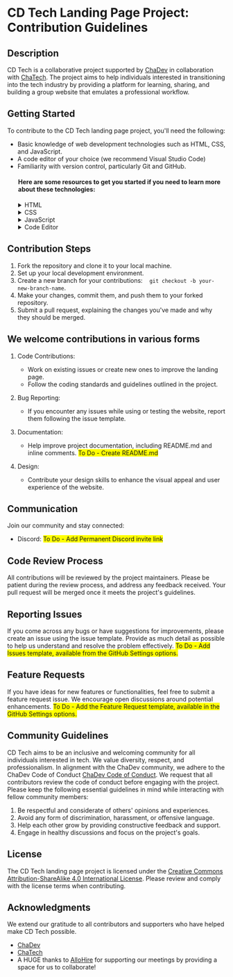 # CD Tech Landing Page Project: Contribution Guidelines

## Description
CD Tech is a collaborative project supported by <a href="https://www.chadev.com" target="_blank">ChaDev</a> in collaboration with <a href="https://www.chatech.org/" target="_blank">ChaTech</a>. The project aims to help individuals interested in transitioning into the tech industry by providing a platform for learning, sharing, and building a group website that emulates a professional workflow.

## Getting Started
To contribute to the CD Tech landing page project, you'll need the following:
 - Basic knowledge of web development technologies such as HTML, CSS, and JavaScript.
 - A code editor of your choice (we recommend Visual Studio Code)
 - Familiarity with version control, particularly Git and GitHub.
 <div style="margin-left: 25px;">

#### Here are some resources to get you started if you need to learn more about these technologies:

<details>
<summary>HTML</summary>

- <a href="https://www.freecodecamp.org/news/html-crash-course/">HTML for Beginners (freeCodeCamp)</a>
- <a href="https://www.codecademy.com/learn/learn-html">Learn HTML (Codecademy)</a>
- <a href="https://www.youtube.com/watch?v=GDGejH3SDNQ&t=19s&ab_channel=freeCodeCamp.org">HTML & Coding Introduction – Course for Beginners (YouTube video from freeCodeCamp)</a>
</details>

<details>
<summary>CSS</summary>

- <a href="https://www.codecademy.com/learn/learn-css">Learn CSS (Codecademy)</a>
- <a href="https://www.freecodecamp.org/news/learn-css-in-11-hours/">Learn CSS in 11 Hours (freeCodeCamp)</a>
- <a href="https://www.youtube.com/watch?v=jNwCMTQ9ico&ab_channel=ColtSteele">Intro to CSS - Colt's Code Camp (YouTube video)</a>
</details>

<details>
<summary>JavaScript</summary>

- <a href="https://www.freecodecamp.org/news/learn-javascript-for-beginners/">Learn JavaScript for Beginners – JS Basics Handbook (freeCodeCamp)</a>
- <a href="https://www.codecademy.com/learn/introduction-to-javascript">Learn JavaScript (Codecademy)</a>
-  <a href="https://www.youtube.com/watch?v=BI1o2H9z9fo&t=1448s&ab_channel=TraversyMedia">Modern JavaScript From The Beginning | First 12 Hours (Traversy Media)</a>
</details>

<details>
<summary>Code Editor</summary>
<p>&nbsp;&nbsp;&nbsp;&nbsp;<a href="https://code.visualstudio.com/download">Download Link for Visual Studio Code</a></p>
</details>

</div>

  ## Contribution Steps
  1. Fork the repository and clone it to your local machine.
  2. Set up your local development environment.
  3. Create a new branch for your contributions: &nbsp;&nbsp; `git checkout -b your-new-branch-name`.
  4. Make your changes, commit them, and push them to your forked repository.
  5. Submit a pull request, explaining the changes you've made and why they should be merged.

## We welcome contributions in various forms
1. Code Contributions:
   - Work on existing issues or create new ones to improve the landing page.
   - Follow the coding standards and guidelines outlined in the project.

2. Bug Reporting:
   - If you encounter any issues while using or testing the website, report them following the issue template.

3. Documentation:
   - Help improve project documentation, including README.md and inline comments. <span style="background-color: #FFFF00">To Do - Create README.md</span> 

4. Design:
   - Contribute your design skills to enhance the visual appeal and user experience of the website.

## Communication
Join our community and stay connected:

- Discord:  <span style="background-color: #FFFF00">To Do - Add Permanent Discord invite link</span>

## Code Review Process
All contributions will be reviewed by the project maintainers. Please be patient during the review process, and address any feedback received. Your pull request will be merged once it meets the project's guidelines.

## Reporting Issues
If you come across any bugs or have suggestions for improvements, please create an issue using the issue template. Provide as much detail as possible to help us understand and resolve the problem effectively. <span style="background-color: #FFFF00">To Do - Add Issues template, available from the GitHub Settings options.</span>

## Feature Requests
If you have ideas for new features or functionalities, feel free to submit a feature request issue. We encourage open discussions around potential enhancements.  <span style="background-color: #FFFF00">To Do - Add the Feature Request template, available in the GitHub Settings options.</span>

## Community Guidelines
CD Tech aims to be an inclusive and welcoming community for all individuals interested in tech. We value diversity, respect, and professionalism. In alignment with the ChaDev community, we adhere to the ChaDev Code of Conduct <a href="https://chadev.com/coc/" target="_blank">ChaDev Code of Conduct</a>.  We request that all contributors review the code of conduct before engaging with the project. Please keep the following essential guidelines in mind while interacting with fellow community members:

1. Be respectful and considerate of others' opinions and experiences.
2. Avoid any form of discrimination, harassment, or offensive language.
3. Help each other grow by providing constructive feedback and support.
4. Engage in healthy discussions and focus on the project's goals.

## License
The CD Tech landing page project is licensed under the <a href="http://creativecommons.org/licenses/by-sa/4.0/" target="_blank">Creative Commons Attribution-ShareAlike 4.0 International License</a>. Please review and comply with the license terms when contributing.

## Acknowledgments
We extend our gratitude to all contributors and supporters who have helped make CD Tech possible. 
- <a href="https://www.chadev.com" target="_blank">ChaDev</a> 
- <a href="https://www.chatech.org/" target="_blank">ChaTech</a>
- A HUGE thanks to <a href="https://www.allohire.com/" target="_blank">AlloHire</a> for supporting our meetings by providing a space for us to collaborate!